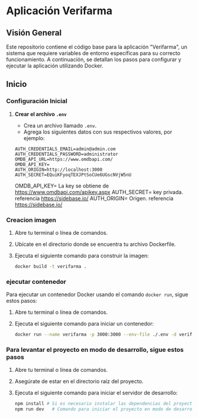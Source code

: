 # Aplicación Verifarma

## Visión General

Este repositorio contiene el código base para la aplicación "Verifarma", un sistema que requiere variables de entorno específicas para su correcto funcionamiento. A continuación, se detallan los pasos para configurar y ejecutar la aplicación utilizando Docker.

## Inicio

### Configuración Inicial

1. **Crear el archivo `.env`**

   - Crea un archivo llamado `.env`.
   - Agrega los siguientes datos con sus respectivos valores, por ejemplo:

   ```properties
   AUTH_CREDENTIALS_EMAIL=admin@admin.com
   AUTH_CREDENTIALS_PASSWORD=administrator
   OMDB_API_URL=https://www.omdbapi.com/
   OMDB_API_KEY=
   AUTH_ORIGIN=http://localhost:3000
   AUTH_SECRET=EQuiKFyoqTEXJPtSoCUe6UGscNVjW5nU
   ```

   OMDB_API_KEY= La key se obtiene de https://www.omdbapi.com/apikey.aspx
   AUTH_SECRET= key privada. referencia https://sidebase.io/
   AUTH_ORIGIN= Origen. referencia https://sidebase.io/

### Creacion imagen

1. Abre tu terminal o línea de comandos.
2. Ubícate en el directorio donde se encuentra tu archivo Dockerfile.
3. Ejecuta el siguiente comando para construir la imagen:

   ```bash
   docker build -t verifarma .
   ```

### ejecutar contenedor

Para ejecutar un contenedor Docker usando el comando `docker run`, sigue estos pasos:

1. Abre tu terminal o línea de comandos.
2. Ejecuta el siguiente comando para iniciar un contenedor:

   ```bash
   docker run --name verifarma -p 3000:3000 --env-file ./.env -d verifarma
   ```

### Para levantar el proyecto en modo de desarrollo, sigue estos pasos

1. Abre tu terminal o línea de comandos.
2. Asegúrate de estar en el directorio raíz del proyecto.
3. Ejecuta el siguiente comando para iniciar el servidor de desarrollo:

   ```bash
   npm install # Si es necesario instalar las dependencias del proyecto
   npm run dev   # Comando para iniciar el proyecto en modo de desarrollo
   ```
